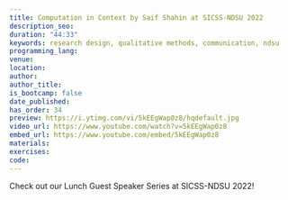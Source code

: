 ```yaml
---
title: Computation in Context by Saif Shahin at SICSS-NDSU 2022
description_seo:
duration: "44:33"
keywords: research design, qualitative methods, communication, ndsu
programming_lang:
venue:
location:
author:
author_title:
is_bootcamp: false
date_published:
has_order: 34
preview: https://i.ytimg.com/vi/5kEEgWap0z8/hqdefault.jpg
video_url: https://www.youtube.com/watch?v=5kEEgWap0z8
embed_url: https://www.youtube.com/embed/5kEEgWap0z8
materials:
exercises:
code:
---
```


Check out our Lunch Guest Speaker Series at SICSS-NDSU 2022!  
